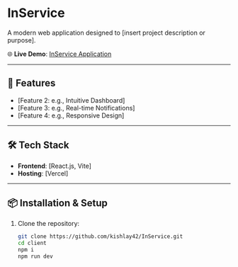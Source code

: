# InService

A modern web application designed to [insert project description or purpose].

🌐 **Live Demo**: [InService Application](https://in-service-nlm3.vercel.app/)

---

## 🚀 Features


- [Feature 2: e.g., Intuitive Dashboard]
- [Feature 3: e.g., Real-time Notifications]
- [Feature 4: e.g., Responsive Design]

---

## 🛠️ Tech Stack

- **Frontend**: [React.js, Vite]
- **Hosting**: [Vercel]

---

## 📦 Installation & Setup

1. Clone the repository:
   ```bash
   git clone https://github.com/kishlay42/InService.git
   cd client
   npm i
   npm run dev

